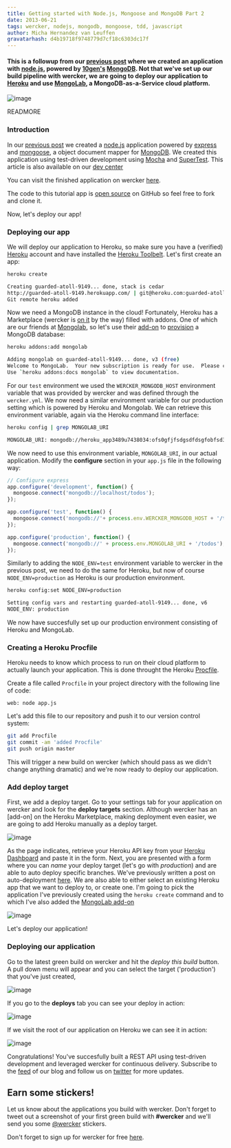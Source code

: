 ```yaml
---
title: Getting started with Node.js, Mongoose and MongoDB Part 2
date: 2013-06-21
tags: wercker, nodejs, mongodb, mongoose, tdd, javascript
author: Micha Hernandez van Leuffen
gravatarhash: d4b19718f9748779d7cf18c6303dc17f
---
```


<h4 class="subheader">
  This is a followup from our <a href="http://blog.wercker.com/2013/06/20/Getting-started-with-Node-Mongoose-MongoDB-Part1.html">previous post</a> where we created an application with <a href="http://nodejs.org">node.js</a>, powered by <a href="http://www.10gen.com/">10gen's</a> <a href="http://mongodb.org">MongoDB</a>. Not that we've set up our build pipeline with wercker, we are going to deploy our application to <a href="http://heroku.com">Heroku</a> and use <a href="http://mongolab.com">MongoLab</a>, a MongoDB-as-a-Service cloud platform.
</h4>

![image](http://f.cl.ly/items/18081Z1D403n3t0L0S2Y/wercker%2Bmongolab%2Bnode.jpg)

READMORE

### Introduction

In our [previous post](http://blog.wercker.com/2013/06/20/Getting-started-with-Node-Mongoose-MongoDB-Part1.html) we created a [node.js](http://nodejs.org) application powered by [express](http://expressjs.com) and [mongoose](http://mongoosejs.com), a object document mapper for [MongoDB](http://mongodb.org). We created this application using test-driven development using [Mocha](http://visionmedia.github.io/mocha/) and [SuperTest](https://github.com/visionmedia/supertest). This article is also available on our [dev center](http://devcenter.wercker.com/articles/languages/nodejs/tdd-with-mongoose.html)

You can visit the finished application on wercker [here](https://app.wercker.com/#project/51c032c8b5c1c6ab300005ac).

The code to this tutorial app is [open source](https://github.com/mies/getting-started-nodejs-mongoose) on GitHub so feel free to fork and clone it.

Now, let's deploy our app!

### Deploying our app

We will deploy our application to Heroku, so make sure you have a (verified) [Heroku](http://heroku.com) account and have installed the [Heroku Toolbelt](http://toolbelt.heroku.com). Let's first create an app:

``` bash
heroku create

Creating guarded-atoll-9149... done, stack is cedar
http://guarded-atoll-9149.herokuapp.com/ | git@heroku.com:guarded-atoll-9149.git
Git remote heroku added
```
Now we need a MongoDB instance in the cloud! Fortunately, Heroku has a Marketplace (wercker is [on it](http://addons.heroku.com/wercker) by the way) filled with addons. One of which are our friends at [Mongolab](http://mongolab.com), so let's use their [add-on](https://addons.heroku.com/mongolab) to [provision](https://devcenter.heroku.com/articles/mongolab) a MongoDB database:

``` bash
heroku addons:add mongolab

Adding mongolab on guarded-atoll-9149... done, v3 (free)
Welcome to MongoLab.  Your new subscription is ready for use.  Please consult the MongoLab Add-on Admin UI for more information and useful management tools.
Use `heroku addons:docs mongolab` to view documentation.
```

For our `test` environment we used the `WERCKER_MONGODB_HOST` environment variable that was provided by wercker and was defined through the `wercker.yml`. We now need a similar environment variable for our production setting which is powered by Heroku and Mongolab. We can retrieve this environment variable, again via the Heroku command line interface:

``` bash
heroku config | grep MONGOLAB_URI

MONGOLAB_URI: mongodb://heroku_app3489u7438034:ofs0gfjfsdgsdfdsgfobfsd345ffsd3ej738@dfsdf45fsd628.mongolab.com:31628/heroku_app16434933244
```

We now need to use this environment variable, `MONGOLAB_URI`, in our actual application. Modify the **configure** section in your `app.js` file in the following way:

``` javascript
// Configure express
app.configure('development', function() {
  mongoose.connect('mongodb://localhost/todos');
});

app.configure('test', function() {
  mongoose.connect('mongodb://'+ process.env.WERCKER_MONGODB_HOST + '/todos');
});

app.configure('production', function() {
  mongoose.connect('mongodb://' + process.env.MONGOLAB_URI + '/todos');
});
```

Similarly to adding the `NODE_ENV=test` environment variable to wercker in the previous post, we need to do the same for Heroku, but now of course `NODE_ENV=production` as Heroku is our production environment.

``` bash
heroku config:set NODE_ENV=production

Setting config vars and restarting guarded-atoll-9149... done, v6
NODE_ENV: production
```
We now have succesfully set up our production environment consisting of Heroku and MongoLab.

### Creating a Heroku Procfile

Heroku needs to know which process to run on their cloud platform to actually launch your application. This is done throught the Heroku [Procfile](https://devcenter.heroku.com/articles/procfile).

Create a file called `Procfile` in your project directory with the following line of code:

```
web: node app.js
```

Let's add this file to our repository and push it to our version control system:

``` bash
git add Procfile
git commit -am 'added Procfile'
git push origin master
```

This will trigger a new build on wercker (which should pass as we didn't change anything dramatic) and we're now ready to deploy our application.

### Add deploy target

First, we add a deploy target. Go to your settings tab for your application on wercker and look for the **deploy targets** section. Although wercker has an [add-on] on the Heroku Marketplace, making deployment even easier, we are going to add Heroku manually as a deploy target.

![image](http://f.cl.ly/items/352B0a0W1Y0b1b0n0W0I/Screen%20Shot%202013-06-20%20at%2012.32.30%20PM.png)

As the page indicates, retrieve your Heroku API key from your [Heroku Dashboard](https://dashboard.heroku.com/account) and paste it in the form. Next, you are presented with a form where you can *name* your deploy target (let's go with *production*) and are able to auto deploy specific branches. We've previously written a post on auto-deployment [here](http://blog.wercker.com/2013/06/05/Autodeployment.html). We are also able to either select an existing Heroku app that we want to deploy to, or create one. I'm going to pick the application I've previously created using the `heroku create` command and to which I've also added the [MongoLab add-on](https://addons.heroku.com/mongolab)

![image](http://f.cl.ly/items/3u3a2v3b000b2E0D3l06/Screen%20Shot%202013-06-20%20at%201.22.17%20PM.png)

Let's deploy our application!

### Deploying our application

Go to the latest green build on wercker and hit the *deploy this build* button. A pull down menu will appear and you can select the target ('production') that you've just created,

![image](http://f.cl.ly/items/2m151d1l3i1o3V3d3P3L/Screen%20Shot%202013-06-20%20at%201.29.14%20PM.png)

If you go to the **deploys** tab you can see your deploy in action:

![image](http://f.cl.ly/items/3q3d13263H3r2k2h3w1Y/Screen%20Shot%202013-06-20%20at%201.24.59%20PM.png)

If we visit the root of our application on Heroku we can see it in action:

![image](http://f.cl.ly/items/2u0D3m062M40032z0r1Y/Screen%20Shot%202013-06-20%20at%201.55.05%20PM.png)

Congratulations! You've succesfully built a REST API using test-driven development and leveraged wercker for continuous delivery. Subscribe to the [feed](http://blog.wercker.com/feed.xml) of our blog and follow us on [twitter](http://twitter.com/wercker) for more updates.

## Earn some stickers!

Let us know about the applications you build with wercker. Don't forget to tweet out a screenshot of your first green build with **#wercker** and we'll send you some [@wercker](http://twitter.com/wercker) stickers.

Don't forget to sign up for wercker for free [here](https://app.wercker.com/users/new/).
